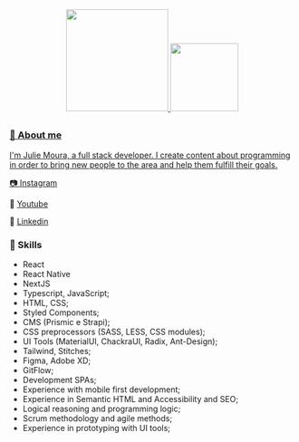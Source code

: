 <div align="center">
  <a href="https://github.com/juliemoura">
  <img height="180em" src="https://github-readme-stats.vercel.app/api?username=juliemoura&show_icons=true&theme=jolly&include_all_commits=true&count_private=true"/>
  <img height="120em" src="https://github-readme-stats.vercel.app/api/top-langs/?username=juliemoura&layout=compact&langs_count=7&theme=jolly"/>
</div>

  ##
  
### 👋 About me
  I'm Julie Moura, a full stack developer. I create content about programming in order to bring new people to the area and help them fulfill their goals.
  
  📷 <a href="https://www.instagram.com/mouralie/">Instagram</a>
  
  🎥 <a href="https://www.youtube.com/channel/UCitBalvK-jOE0rOiijL8dww">Youtube</a>
  
  👤 <a href="https://www.linkedin.com/in/juliemoura/">Linkedin</a>

  
  ### 🧠 Skills
  
  - React
  - React Native
  - NextJS
  - Typescript, JavaScript;
  - HTML, CSS;
  - Styled Components;
  - CMS (Prismic e Strapi);
  - CSS preprocessors (SASS, LESS, CSS modules);
  - UI Tools (MaterialUI, ChackraUI, Radix, Ant-Design);
  - Tailwind, Stitches;
  - Figma, Adobe XD;
  - GitFlow;
  - Development SPAs;
  - Experience with mobile first development;
  - Experience in Semantic HTML and Accessibility and SEO;
  - Logical reasoning and programming logic;
  - Scrum methodology and agile methods;
  - Experience in prototyping with UI tools;
